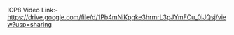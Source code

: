 ICP8 Video Link:- https://drive.google.com/file/d/1Pb4mNiKpgke3hrmrL3pJYmFCu_0iJQsj/view?usp=sharing
